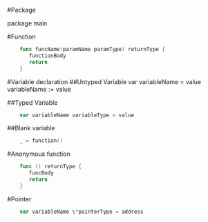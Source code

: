 #Package

   package main

#Function
``` go
    func funcName(paramName paramType) returnType {
       functionBody
       return
    }
```
#Variable declaration
##Untyped Variable
    var variableName = value
    variableName := value

##Typed Variable
``` go
    var variableName variableType = value
```

##Blank variable
``` go
    _ = function() 
```

#Anonymous function
``` go
    func () returnType {
       funcBody
       return
    }
```

#Pointer
``` go
    var variableName \*pointerType = address
```


